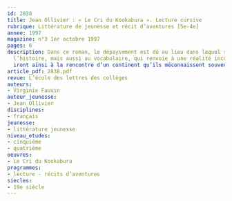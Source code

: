 ```yaml
---
id: 2838
title: Jean Ollivier : « Le Cri du Kookabura ». Lecture cursive 
rubrique: Littérature de jeunesse et récit d’aventures [5e-4e]
annee: 1997
magazine: n°3 1er octobre 1997
pages: 6
description: Dans ce roman, le dépaysement est dû au lieu dans lequel se déroule
  l’histoire, mais aussi au vocabulaire, qui renvoie à une réalité inconnue. Les élèves
  iront ainsi à la rencontre d’un continent qu’ils méconnaissent souvent : l’Australie.
article_pdf: 2838.pdf
revue: L’école des lettres des collèges
auteurs:
- Virginie Fauvin
auteur_jeunesse:
- Jean Ollivier
disciplines:
- français
jeunesse:
- littérature jeunesse
niveau_etudes:
- cinquième
- quatrième
oeuvres:
- Le Cri du Kookabura
programmes:
- lecture - récits d’aventures
siecles:
- 19e siècle
---
```

